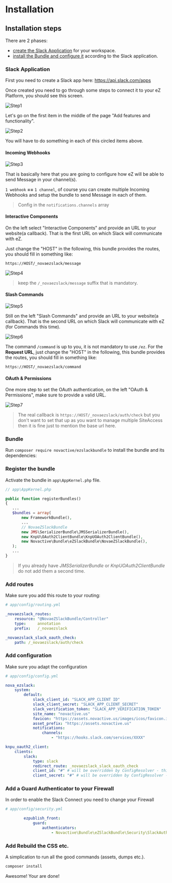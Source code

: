# Installation

## Installation steps

There are 2 phases:

- [create the Slack Application](#slack-application) for your workspace.
- [install the Bundle and configure it](#bundle) according to the Slack application.


### Slack Application

First you need to create a Slack app here: https://api.slack.com/apps

Once created you need to go through some steps to connect it to your eZ Platform, you should see this screen.

![Step1]

Let's go on the first item in the middle of the page "Add features and functionality".

![Step2]

You will have to do something in each of this circled items above.

#### Incoming Webhooks

![Step3]

That is basically here that you are going to configure how eZ will be able to send Message in your channel(s). 

`1 webhook` **==** `1 channel`, of course you can create multiple Incoming Webhooks and setup the bundle to send Message
in each of them.

> Config in the `notifications.channels` array

#### Interactive Components

On the left select "Interactive Components" and provide an URL to your website(a callback). That is the first URL on which 
Slack will communicate with eZ.

Just change the "HOST" in the following, this bundle provides the routes, you should fill in something like:

`https://HOST/_novaezslack/message`

![Step4]

> keep the `/_novaezslack/message` suffix that is mandatory.

#### Slash Commands

![Step5]

Still on the left "Slash Commands" and provide an URL to your website(a callback). That is the second URL on which Slack
will communicate with eZ (for Commands this time).
 
![Step6]

The command `/command` is up to you, it is not mandatory to use `/ez`. 
For the **Request URL**, just change the "HOST" in the following, this bundle provides the routes, you should fill in 
something like:
                        
`https://HOST/_novaezslack/command`


#### OAuth & Permissions

One more step to set the OAuth authentication, on the left "OAuth & Permissions", make sure to provide a valid URL.

![Step7]

> The real callback is `https://HOST/_novaezslack/auth/check` but you don't want to set that up as you want to manage
multiple SiteAccess then it is fine just to mention the base url here.

### Bundle

Run `composer require novactive/ezslackbundle` to install the bundle and its dependencies:

### Register the bundle

Activate the bundle in `app\AppKernel.php` file.

```php
// app\AppKernel.php

public function registerBundles()
{
   ...
   $bundles = array(
       new FrameworkBundle(),
       ...
       // NovaeZSlackBundle
       new JMS\SerializerBundle\JMSSerializerBundle(),
       new KnpU\OAuth2ClientBundle\KnpUOAuth2ClientBundle(),
       new Novactive\Bundle\eZSlackBundle\NovaeZSlackBundle(),
   );
   ...
}
```

> If you already have _JMSSerializerBundle_ or  _KnpUOAuth2ClientBundle_ do not add them a second time.


### Add routes

Make sure you add this route to your routing:

```yml
# app/config/routing.yml

_novaezslack_routes:
    resource: "@NovaeZSlackBundle/Controller"
    type:     annotation
    prefix:   /_novaezslack

_novaezslack_slack_oauth_check:
    path: /_novaezslack/auth/check
```

### Add configuration

Make sure you adapt the configuration

```yml
# app/config/config.yml

nova_ezslack:
    system:
        default:
            slack_client_id: "SLACK_APP_CLIENT ID"
            slack_client_secret: "SLACK_APP_CLIENT_SECRET"
            slack_verification_token: "SLACK_APP_VERIFICATION_TOKEN"
            site_name: "novactive.us"
            favicon: "https://assets.novactive.us/images/icos/favicon.ico"
            asset_prefix: "https://assets.novactive.us"
            notifications:
                channels:
                    - "https://hooks.slack.com/services/XXXX"

knpu_oauth2_client:
    clients:
        slack:
            type: slack
            redirect_route: _novaezslack_slack_oauth_check
            client_id: "#" # will be overridden by ConfigResolver - this value does not matter
            client_secret: "#" # will be overridden by ConfigResolver - this value does not matter

```

### Add a Guard Authenticator to your Firewall

In order to enable the Slack Connect you need to change your Firewall

```yaml
# app/config/security.yml

        ezpublish_front:
            guard:
                authenticators:
                    - Novactive\Bundle\eZSlackBundle\Security\SlackAuthenticator
```


### Add Rebuild the CSS etc.

A simplication to run all the good commands (assets, dumps etc.).

```bash
composer install
```

Awesome! Your are done!

[Step1]: images/NovaeZSlack-Step1.png
[Step2]: images/NovaeZSlack-Step2.png
[Step3]: images/NovaeZSlack-Step3.png
[Step4]: images/NovaeZSlack-Step4.png
[Step5]: images/NovaeZSlack-Step5.png
[Step6]: images/NovaeZSlack-Step6.png
[Step7]: images/NovaeZSlack-Step7.png

